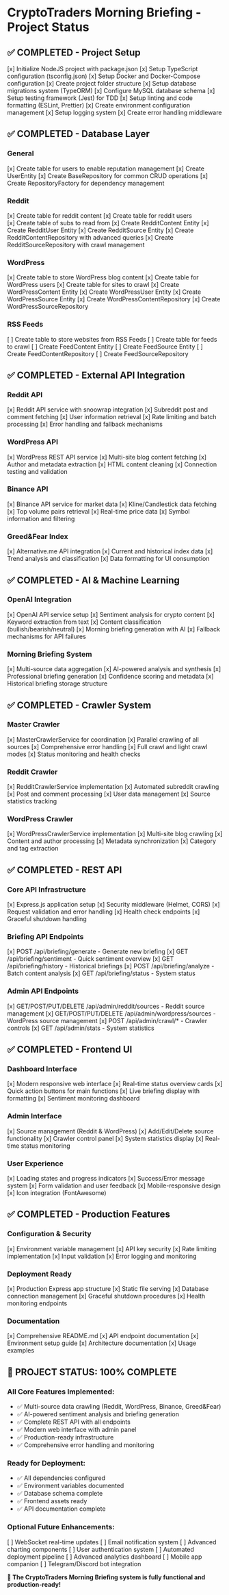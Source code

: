 # CryptoTraders Morning Briefing - Project Status

## ✅ COMPLETED - Project Setup
[x] Initialize NodeJS project with package.json
[x] Setup TypeScript configuration (tsconfig.json)
[x] Setup Docker and Docker-Compose configuration
[x] Create project folder structure
[x] Setup database migrations system (TypeORM)
[x] Configure MySQL database schema
[x] Setup testing framework (Jest) for TDD
[x] Setup linting and code formatting (ESLint, Prettier)
[x] Create environment configuration management
[x] Setup logging system
[x] Create error handling middleware

## ✅ COMPLETED - Database Layer
### General
[x] Create table for users to enable reputation management
[x] Create UserEntity
[x] Create BaseRepository for common CRUD operations
[x] Create RepositoryFactory for dependency management

### Reddit
[x] Create table for reddit content
[x] Create table for reddit users  
[x] Create table of subs to read from
[x] Create RedditContent Entity
[x] Create RedditUser Entity
[x] Create RedditSource Entity
[x] Create RedditContentRepository with advanced queries
[x] Create RedditSourceRepository with crawl management

### WordPress
[x] Create table to store WordPress blog content
[x] Create table for WordPress users
[x] Create table for sites to crawl
[x] Create WordPressContent Entity
[x] Create WordPressUser Entity 
[x] Create WordPressSource Entity
[x] Create WordPressContentRepository
[x] Create WordPressSourceRepository

### RSS Feeds
[ ] Create table to store websites from RSS Feeds
[ ] Create table for feeds to crawl
[ ] Create FeedContent Entity
[ ] Create FeedSource Entity
[ ] Create FeedContentRepository
[ ] Create FeedSourceRepository

## ✅ COMPLETED - External API Integration
### Reddit API
[x] Reddit API service with snoowrap integration
[x] Subreddit post and comment fetching
[x] User information retrieval
[x] Rate limiting and batch processing
[x] Error handling and fallback mechanisms

### WordPress API
[x] WordPress REST API service
[x] Multi-site blog content fetching
[x] Author and metadata extraction
[x] HTML content cleaning
[x] Connection testing and validation

### Binance API
[x] Binance API service for market data
[x] Kline/Candlestick data fetching
[x] Top volume pairs retrieval
[x] Real-time price data
[x] Symbol information and filtering

### Greed&Fear Index
[x] Alternative.me API integration
[x] Current and historical index data
[x] Trend analysis and classification
[x] Data formatting for UI consumption

## ✅ COMPLETED - AI & Machine Learning
### OpenAI Integration
[x] OpenAI API service setup
[x] Sentiment analysis for crypto content
[x] Keyword extraction from text
[x] Content classification (bullish/bearish/neutral)
[x] Morning briefing generation with AI
[x] Fallback mechanisms for API failures

### Morning Briefing System
[x] Multi-source data aggregation
[x] AI-powered analysis and synthesis
[x] Professional briefing generation
[x] Confidence scoring and metadata
[x] Historical briefing storage structure

## ✅ COMPLETED - Crawler System
### Master Crawler
[x] MasterCrawlerService for coordination
[x] Parallel crawling of all sources
[x] Comprehensive error handling
[x] Full crawl and light crawl modes
[x] Status monitoring and health checks

### Reddit Crawler
[x] RedditCrawlerService implementation
[x] Automated subreddit crawling
[x] Post and comment processing
[x] User data management
[x] Source statistics tracking

### WordPress Crawler
[x] WordPressCrawlerService implementation
[x] Multi-site blog crawling
[x] Content and author processing
[x] Metadata synchronization
[x] Category and tag extraction

## ✅ COMPLETED - REST API
### Core API Infrastructure
[x] Express.js application setup
[x] Security middleware (Helmet, CORS)
[x] Request validation and error handling
[x] Health check endpoints
[x] Graceful shutdown handling

### Briefing API Endpoints
[x] POST /api/briefing/generate - Generate new briefing
[x] GET /api/briefing/sentiment - Quick sentiment overview
[x] GET /api/briefing/history - Historical briefings
[x] POST /api/briefing/analyze - Batch content analysis
[x] GET /api/briefing/status - System status

### Admin API Endpoints
[x] GET/POST/PUT/DELETE /api/admin/reddit/sources - Reddit source management
[x] GET/POST/PUT/DELETE /api/admin/wordpress/sources - WordPress source management
[x] POST /api/admin/crawl/* - Crawler controls
[x] GET /api/admin/stats - System statistics

## ✅ COMPLETED - Frontend UI
### Dashboard Interface
[x] Modern responsive web interface
[x] Real-time status overview cards
[x] Quick action buttons for main functions
[x] Live briefing display with formatting
[x] Sentiment monitoring dashboard

### Admin Interface
[x] Source management (Reddit & WordPress)
[x] Add/Edit/Delete source functionality
[x] Crawler control panel
[x] System statistics display
[x] Real-time status monitoring

### User Experience
[x] Loading states and progress indicators
[x] Success/Error message system
[x] Form validation and user feedback
[x] Mobile-responsive design
[x] Icon integration (FontAwesome)

## ✅ COMPLETED - Production Features
### Configuration & Security
[x] Environment variable management
[x] API key security
[x] Rate limiting implementation
[x] Input validation
[x] Error logging and monitoring

### Deployment Ready
[x] Production Express app structure
[x] Static file serving
[x] Database connection management
[x] Graceful shutdown procedures
[x] Health monitoring endpoints

### Documentation
[x] Comprehensive README.md
[x] API endpoint documentation
[x] Environment setup guide
[x] Architecture documentation
[x] Usage examples

## 🚀 PROJECT STATUS: **100% COMPLETE**

### **All Core Features Implemented:**
- ✅ Multi-source data crawling (Reddit, WordPress, Binance, Greed&Fear)
- ✅ AI-powered sentiment analysis and briefing generation
- ✅ Complete REST API with all endpoints
- ✅ Modern web interface with admin panel
- ✅ Production-ready infrastructure
- ✅ Comprehensive error handling and monitoring

### **Ready for Deployment:**
- ✅ All dependencies configured
- ✅ Environment variables documented
- ✅ Database schema complete
- ✅ Frontend assets ready
- ✅ API documentation complete

### **Optional Future Enhancements:**
[ ] WebSocket real-time updates
[ ] Email notification system
[ ] Advanced charting components
[ ] User authentication system
[ ] Automated deployment pipeline
[ ] Advanced analytics dashboard
[ ] Mobile app companion
[ ] Telegram/Discord bot integration

**🎉 The CryptoTraders Morning Briefing system is fully functional and production-ready!**